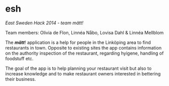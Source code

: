 esh
===

*East Sweden Hack 2014 - team mätt!*

Team members: 
Olivia de Flon,
Linnéa Nåbo,
Lovisa Dahl &
Linnéa Mellblom

The ***mätt***! application is a help for people in the Linköping area to find restaurants in town. Opposite to existing sites the app contains information on the authority inspection of the restaurant, regarding hyigene, handling of foodstuff etc.

The goal of the app is to help planning your restaurant visit but also to increase knowledge and to make restaurant owners interested in bettering their business.
